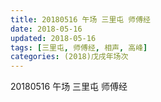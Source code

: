 ```yaml
---
title: 20180516 午场 三里屯 师傅经
date: 2018-05-16
updated: 2018-05-16
tags: [三里屯, 师傅经, 相声, 高峰]
categories: (2018)戊戌年场次 
---
```

20180516 午场 三里屯 师傅经

